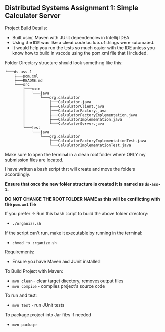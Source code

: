 ## Distributed Systems Assignment 1: Simple Calculator Server

Project Build Details:
- Built using Maven with JUnit dependencies in Intellij IDEA.
- Using the IDE was like a cheat code bc lots of things were automated.
- It would help you run the tests so much easier with the IDE unless you know how to build in vscode using the pom.xml file that I included.

Folder Directory structure should look something like this:
```
└───ds-ass-1
    ├───pom.xml
    ├───README.md
    └───src
        ├───main
        │   └───java
        │       └───org.calculator
        │           │───Calculator.java
        │           ├───CalculatorClient.java
        │           │───CalculatorFactory.java
        │           ├───CalculatorFactoryImplementation.java
        │           ├───CalculatorImplementation.java
        │           └───CalculatorServer.java
        └───test
            └───java
                └───org.calculator
                    ├───CalculatorFactoryImplementationTest.java
                    └───CalculatorImplementationTest.java
```

Make sure to open the terminal in a clean root folder where ONLY my submission files are located.

I have written a bash script that will create and move the folders accordingly.

**Ensure that once the new folder structure is created it is named as `ds-ass-1`.**

**DO NOT CHANGE THE ROOT FOLDER NAME as this will be conflicting with the `pom.xml` file**

If you prefer -> Run this bash script to build the above folder directory:
- `./organize.sh`

If the script can't run, make it executable by running in the terminal:
- `chmod +x organize.sh`

Requirements:
- Ensure you have Maven and JUnit installed

To Build Project with Maven:
- `mvn clean` - clear target directory, removes output files
- `mvn compile` - compiles project's source code

To run and test:
- `mvn test` - run JUnit tests

To package project into Jar files if needed
- `mvn package`